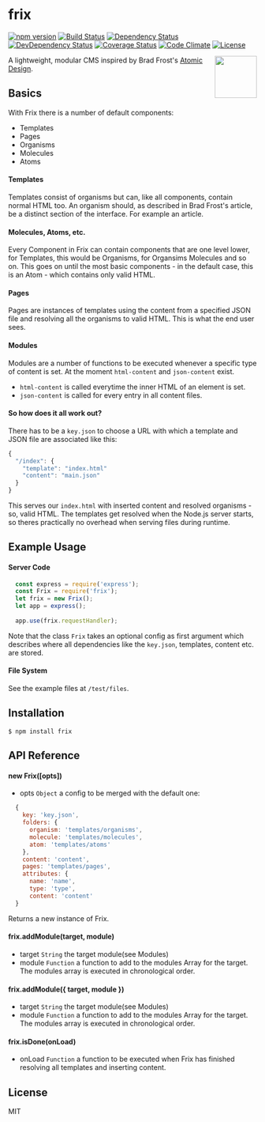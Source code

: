 # frix
[![npm version](https://badge.fury.io/js/frix.svg)](https://badge.fury.io/js/frix)
[![Build Status](https://travis-ci.org/MEH-Design/frix.svg?branch=master)](https://travis-ci.org/MEH-Design/frix)
[![Dependency Status](https://david-dm.org/MEH-Design/frix/master.svg)](https://david-dm.org/MEH-Design/frix/master)
[![DevDependency Status](https://david-dm.org/MEH-Design/frix/master/dev-status.svg)](https://david-dm.org/MEH-Design/frix/master?type=dev)
[![Coverage Status](https://coveralls.io/repos/github/MEH-Design/frix/badge.svg?branch=master)](https://coveralls.io/github/MEH-Design/frix?branch=master)
[![Code Climate](https://codeclimate.com/github/MEH-Design/frix/badges/gpa.svg)](https://codeclimate.com/github/MEH-Design/frix)
[![License](http://img.shields.io/:license-mit-green.svg?style=flat)](http://opensource.org/licenses/MIT)

<img align="right" height="85" src="http://imgh.us/frix.svg">

A lightweight, modular CMS inspired by Brad Frost's [Atomic Design](http://bradfrost.com/blog/post/atomic-web-design).

## Basics

With Frix there is a number of default components:
  - Templates
  - Pages
  - Organisms
  - Molecules
  - Atoms

#### Templates

Templates consist of organisms but can, like all components, contain normal HTML too. An organism should, as described in Brad Frost's article, be a distinct section of the interface. For example an article.

#### Molecules, Atoms, etc.

Every Component in Frix can contain components that are one level lower, for Templates, this would be Organisms, for Organsims Molecules and so on. This goes on until the most basic components - in the default case, this is an Atom - which contains only valid HTML.

#### Pages

Pages are instances of templates using the content from a specified JSON file and resolving all the organisms to valid HTML. This is what the end user sees.

#### Modules

Modules are a number of functions to be executed whenever a specific type of content is set. At the moment `html-content` and `json-content` exist. 
- `html-content` is called everytime the inner HTML of an element is set.
- `json-content` is called for every entry in all content files.

#### So how does it all work out?

There has to be a `key.json` to choose a URL with which a template and JSON file are associated like this:

```js
{
  "/index": {
    "template": "index.html"
    "content": "main.json"
  }
}
```

This serves our `index.html` with inserted content and resolved organisms - so, valid HTML. The templates get resolved when the Node.js server starts, so theres practically no overhead when serving files during runtime.

## Example Usage

#### Server Code

```js
  const express = require('express');
  const Frix = require('frix');
  let frix = new Frix();
  let app = express();
  
  app.use(frix.requestHandler);
```

Note that the class `Frix` takes an optional config as first argument which describes where all dependencies like the `key.json`, templates, content etc. are stored.

#### File System

See the example files at `/test/files`.

## Installation

`$ npm install frix`

## API Reference

#### new Frix([opts])
  - opts `Object` a config to be merged with the default one: 
  
```js
  {
    key: 'key.json',  
    folders: {  
      organism: 'templates/organisms',
      molecule: 'templates/molecules',
      atom: 'templates/atoms'
    },
    content: 'content',
    pages: 'templates/pages',
    attributes: {
      name: 'name',
      type: 'type',
      content: 'content'
  } 
```
Returns a new instance of Frix.
  
#### frix.addModule(target, module)
  - target `String` the target module(see <a name="Modules">Modules</a>)
  - module `Function` a function to add to the modules Array for the target. The modules array is executed in chronological order.

#### frix.addModule({ target, module })
  - target `String` the target module(see <a name="Modules">Modules</a>)
  - module `Function` a function to add to the modules Array for the target. The modules array is executed in chronological order.

#### frix.isDone(onLoad)
  - onLoad `Function` a function to be executed when Frix has finished resolving all templates and inserting content.
  
## License

MIT
